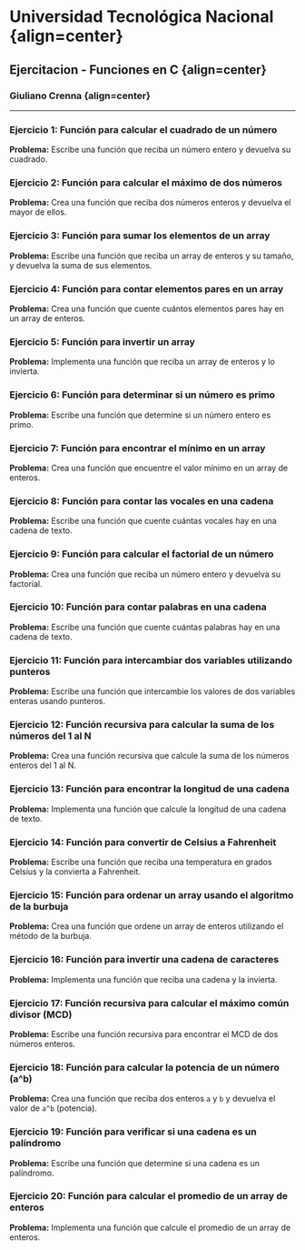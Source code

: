 # Universidad Tecnológica Nacional {align=center}
## Ejercitacion - Funciones en C {align=center}
### Giuliano Crenna {align=center}

---

### **Ejercicio 1: Función para calcular el cuadrado de un número**

**Problema:** Escribe una función que reciba un número entero y devuelva su cuadrado.

### **Ejercicio 2: Función para calcular el máximo de dos números**

**Problema:** Crea una función que reciba dos números enteros y devuelva el mayor de ellos.

### **Ejercicio 3: Función para sumar los elementos de un array**

**Problema:** Escribe una función que reciba un array de enteros y su tamaño, y devuelva la suma de sus elementos.

### **Ejercicio 4: Función para contar elementos pares en un array**

**Problema:** Crea una función que cuente cuántos elementos pares hay en un array de enteros.

### **Ejercicio 5: Función para invertir un array**

**Problema:** Implementa una función que reciba un array de enteros y lo invierta.

### **Ejercicio 6: Función para determinar si un número es primo**

**Problema:** Escribe una función que determine si un número entero es primo.

### **Ejercicio 7: Función para encontrar el mínimo en un array**

**Problema:** Crea una función que encuentre el valor mínimo en un array de enteros.

### **Ejercicio 8: Función para contar las vocales en una cadena**

**Problema:** Escribe una función que cuente cuántas vocales hay en una cadena de texto.

### **Ejercicio 9: Función para calcular el factorial de un número**

**Problema:** Crea una función que reciba un número entero y devuelva su factorial.

### **Ejercicio 10: Función para contar palabras en una cadena**

**Problema:** Escribe una función que cuente cuántas palabras hay en una cadena de texto.

### **Ejercicio 11: Función para intercambiar dos variables utilizando punteros**

**Problema:** Escribe una función que intercambie los valores de dos variables enteras usando punteros.

### **Ejercicio 12: Función recursiva para calcular la suma de los números del 1 al N**

**Problema:** Crea una función recursiva que calcule la suma de los números enteros del 1 al N.

### **Ejercicio 13: Función para encontrar la longitud de una cadena**

**Problema:** Implementa una función que calcule la longitud de una cadena de texto.


### **Ejercicio 14: Función para convertir de Celsius a Fahrenheit**

**Problema:** Escribe una función que reciba una temperatura en grados Celsius y la convierta a Fahrenheit.


### **Ejercicio 15: Función para ordenar un array usando el algoritmo de la burbuja**

**Problema:** Crea una función que ordene un array de enteros utilizando el método de la burbuja.

### **Ejercicio 16: Función para invertir una cadena de caracteres**

**Problema:** Implementa una función que reciba una cadena y la invierta.

### **Ejercicio 17: Función recursiva para calcular el máximo común divisor (MCD)**

**Problema:** Escribe una función recursiva para encontrar el MCD de dos números enteros.

### **Ejercicio 18: Función para calcular la potencia de un número (a^b)**

**Problema:** Crea una función que reciba dos enteros `a` y `b` y devuelva el valor de `a^b` (potencia).

### **Ejercicio 19: Función para verificar si una cadena es un palíndromo**

**Problema:** Escribe una función que determine si una cadena es un palíndromo.

### **Ejercicio 20: Función para calcular el promedio de un array de enteros**

**Problema:** Implementa una función que calcule el promedio de un array de enteros.
